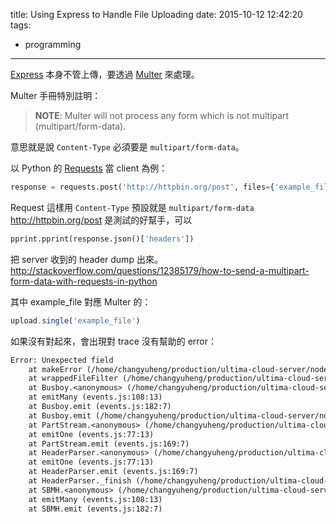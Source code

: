 title: Using Express to Handle File Uploading
date: 2015-10-12 12:42:20
tags:
- programming
---

[Express](https://github.com/strongloop/express) 本身不管上傳，要透過 [Multer](https://github.com/expressjs/multer) 來處理。

Multer 手冊特別註明：

> **NOTE**: Multer will not process any form which is not multipart (multipart/form-data).

意思就是說 `Content-Type` 必須要是 `multipart/form-data`。
<!-- more -->
以 Python 的 [Requests](http://docs.python-requests.org/) 當 client 為例：
```py
response = requests.post('http://httpbin.org/post', files={'example_file': ('example.zip', open('a_example.zip', 'rb'))})
```

Request 這樣用 `Content-Type` 預設就是 `multipart/form-data`
http://httpbin.org/post 是測試的好幫手，可以

```py
pprint.pprint(response.json()['headers'])
```

把 server 收到的 header dump 出來。
http://stackoverflow.com/questions/12385179/how-to-send-a-multipart-form-data-with-requests-in-python

其中 example_file 對應 Multer 的：

```js
upload.single('example_file')
```

如果沒有對起來，會出現對 trace 沒有幫助的 error：

```txt
Error: Unexpected field
    at makeError (/home/changyuheng/production/ultima-cloud-server/node_modules/multer/lib/make-error.js:12:13)
    at wrappedFileFilter (/home/changyuheng/production/ultima-cloud-server/node_modules/multer/index.js:39:19)
    at Busboy.<anonymous> (/home/changyuheng/production/ultima-cloud-server/node_modules/multer/lib/make-middleware.js:112:7)
    at emitMany (events.js:108:13)
    at Busboy.emit (events.js:182:7)
    at Busboy.emit (/home/changyuheng/production/ultima-cloud-server/node_modules/multer/node_modules/busboy/lib/main.js:31:35)
    at PartStream.<anonymous> (/home/changyuheng/production/ultima-cloud-server/node_modules/multer/node_modules/busboy/lib/types/multipart.js:209:13)
    at emitOne (events.js:77:13)
    at PartStream.emit (events.js:169:7)
    at HeaderParser.<anonymous> (/home/changyuheng/production/ultima-cloud-server/node_modules/multer/node_modules/busboy/node_modules/dicer/lib/Dicer.js:51:16)
    at emitOne (events.js:77:13)
    at HeaderParser.emit (events.js:169:7)
    at HeaderParser._finish (/home/changyuheng/production/ultima-cloud-server/node_modules/multer/node_modules/busboy/node_modules/dicer/lib/HeaderParser.js:70:8)
    at SBMH.<anonymous> (/home/changyuheng/production/ultima-cloud-server/node_modules/multer/node_modules/busboy/node_modules/dicer/lib/HeaderParser.js:42:12)
    at emitMany (events.js:108:13)
    at SBMH.emit (events.js:182:7)
```
